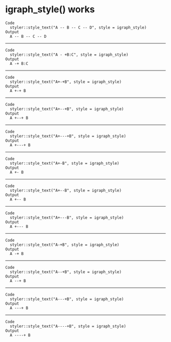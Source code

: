 # igraph_style() works

    Code
      styler::style_text("A -- B -- C -- D", style = igraph_style)
    Output
      A -- B -- C -- D

---

    Code
      styler::style_text("A - +B:C", style = igraph_style)
    Output
      A -+ B:C

---

    Code
      styler::style_text("A+-+B", style = igraph_style)
    Output
      A +-+ B

---

    Code
      styler::style_text("A+--+B", style = igraph_style)
    Output
      A +--+ B

---

    Code
      styler::style_text("A+---+B", style = igraph_style)
    Output
      A +---+ B

---

    Code
      styler::style_text("A+-B", style = igraph_style)
    Output
      A +- B

---

    Code
      styler::style_text("A+--B", style = igraph_style)
    Output
      A +-- B

---

    Code
      styler::style_text("A+---B", style = igraph_style)
    Output
      A +--- B

---

    Code
      styler::style_text("A-+B", style = igraph_style)
    Output
      A -+ B

---

    Code
      styler::style_text("A--+B", style = igraph_style)
    Output
      A --+ B

---

    Code
      styler::style_text("A---+B", style = igraph_style)
    Output
      A ---+ B

---

    Code
      styler::style_text("A----+B", style = igraph_style)
    Output
      A ----+ B

